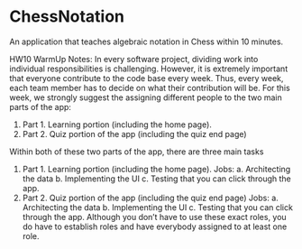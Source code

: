 # ChessNotation
An application that teaches algebraic notation in Chess within 10 minutes.

HW10 WarmUp Notes:
In every software project, dividing work into individual responsibilities is challenging. However,
it is extremely important that everyone contribute to the code base every week. Thus, every
week, each team member has to decide on what their contribution will be. For this week, we
strongly suggest the assigning different people to the two main parts of the app:
1. Part 1. Learning portion (including the home page).
2. Part 2. Quiz portion of the app (including the quiz end page)
   
Within both of these two parts of the app, there are three main tasks
1. Part 1. Learning portion (including the home page). Jobs:
  a. Architecting the data
  b. Implementing the UI
  c. Testing that you can click through the app.
2. Part 2. Quiz portion of the app (including the quiz end page) Jobs:
  a. Architecting the data
  b. Implementing the UI
  c. Testing that you can click through the app.
Although you don’t have to use these exact roles, you do have to establish roles and have
everybody assigned to at least one role.
